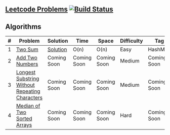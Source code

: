 ## [Leetcode Problems](https://leetcode.com/problemset/algorithms/) [![Build Status](https://travis-ci.org/gcp1304/Leetcode.svg?branch=develop)](https://travis-ci.org/gcp1304/Leetcode)

## Algorithms
|  #  |      Problem     |   Solution   | Time          | Space         | Difficulty  | Tag                   
|-----|----------------|---------------|---------------|---------------|-------------|-------------
|1|[Two Sum](https://leetcode.com/problems/two-sum/)|[Solution](https://github.com/gcp1304/Leetcode/blob/develop/problems/src/main/java/com/chandra/problems/Problem_1.java)| O(n)| O(n) |Easy| HashMap 
|2|[Add Two Numbers](https://leetcode.com/problems/add-two-numbers/)|Coming Soon| Coming Soon| Coming Soon |Medium| Coming Soon
|3|[Longest Substring Without Repeating Characters](https://leetcode.com/problems/longest-substring-without-repeating-characters/)|Coming Soon| Coming Soon| Coming Soon |Medium| Coming Soon
|4|[Median of Two Sorted Arrays](https://leetcode.com/problems/median-of-two-sorted-arrays/)|Coming Soon| Coming Soon| Coming Soon |Hard| Coming Soon